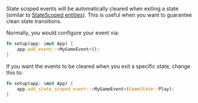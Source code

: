 <!-- Add state scoped events -->
<!-- https://github.com/bevyengine/bevy/pull/15085 -->

State scoped events will be automatically cleared when exiting a state (similar to [StateScoped entities](https://bevyengine.org/news/bevy-0-14/#state-scoped-entities)). This is useful when you want to guarantee clean state transitions.

Normally, you would configure your event via:
```rust
fn setup(app: &mut App) {
    app.add_event::<MyGameEvent>();
}
```

If you want the events to be cleared when you exit a specific state, change this to:
```rust
fn setup(app: &mut App) {
    app.add_state_scoped_event::<MyGameEvent>(GameState::Play);
}
```
